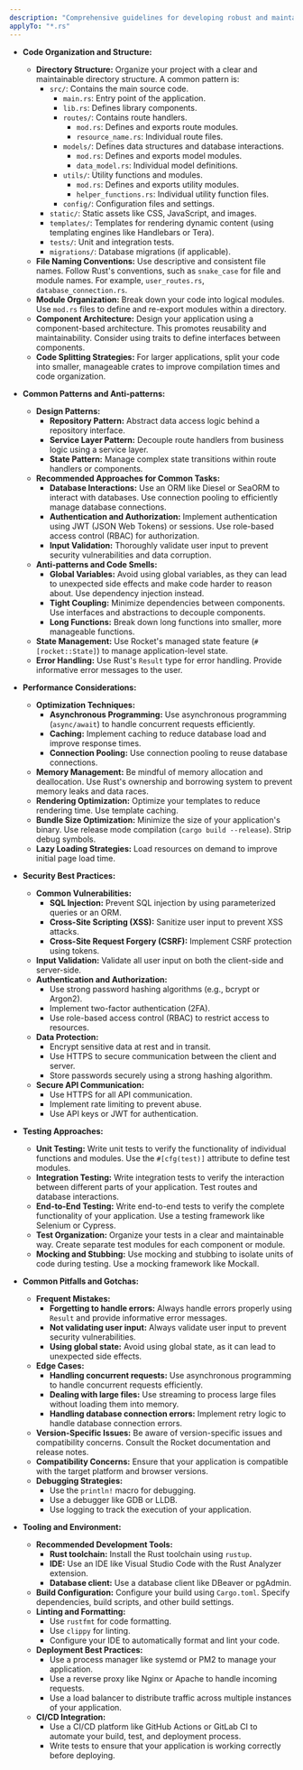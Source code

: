 ```yaml
---
description: "Comprehensive guidelines for developing robust and maintainable web applications with the Rocket web framework, covering code organization, security, performance, testing, and more."
applyTo: "*.rs"
---
```

- **Code Organization and Structure:**
  - **Directory Structure:** Organize your project with a clear and maintainable directory structure. A common pattern is:
    - `src/`: Contains the main source code.
      - `main.rs`: Entry point of the application.
      - `lib.rs`:  Defines library components.
      - `routes/`: Contains route handlers.
        - `mod.rs`:  Defines and exports route modules.
        - `resource_name.rs`: Individual route files.
      - `models/`: Defines data structures and database interactions.
        - `mod.rs`: Defines and exports model modules.
        - `data_model.rs`: Individual model definitions.
      - `utils/`: Utility functions and modules.
        - `mod.rs`: Defines and exports utility modules.
        - `helper_functions.rs`: Individual utility function files.
      - `config/`: Configuration files and settings.
    - `static/`: Static assets like CSS, JavaScript, and images.
    - `templates/`:  Templates for rendering dynamic content (using templating engines like Handlebars or Tera).
    - `tests/`: Unit and integration tests.
    - `migrations/`: Database migrations (if applicable).
  - **File Naming Conventions:** Use descriptive and consistent file names.  Follow Rust's conventions, such as `snake_case` for file and module names.  For example, `user_routes.rs`, `database_connection.rs`.
  - **Module Organization:** Break down your code into logical modules.  Use `mod.rs` files to define and re-export modules within a directory.
  - **Component Architecture:** Design your application using a component-based architecture. This promotes reusability and maintainability.  Consider using traits to define interfaces between components.
  - **Code Splitting Strategies:**  For larger applications, split your code into smaller, manageable crates to improve compilation times and code organization.

- **Common Patterns and Anti-patterns:**
  - **Design Patterns:**
    - **Repository Pattern:** Abstract data access logic behind a repository interface.
    - **Service Layer Pattern:** Decouple route handlers from business logic using a service layer.
    - **State Pattern:**  Manage complex state transitions within route handlers or components.
  - **Recommended Approaches for Common Tasks:**
    - **Database Interactions:** Use an ORM like Diesel or SeaORM to interact with databases.  Use connection pooling to efficiently manage database connections.
    - **Authentication and Authorization:** Implement authentication using JWT (JSON Web Tokens) or sessions. Use role-based access control (RBAC) for authorization.
    - **Input Validation:**  Thoroughly validate user input to prevent security vulnerabilities and data corruption.
  - **Anti-patterns and Code Smells:**
    - **Global Variables:** Avoid using global variables, as they can lead to unexpected side effects and make code harder to reason about. Use dependency injection instead.
    - **Tight Coupling:** Minimize dependencies between components.  Use interfaces and abstractions to decouple components.
    - **Long Functions:** Break down long functions into smaller, more manageable functions.
  - **State Management:** Use Rocket's managed state feature (`#[rocket::State]`) to manage application-level state.
  - **Error Handling:** Use Rust's `Result` type for error handling.  Provide informative error messages to the user.

- **Performance Considerations:**
  - **Optimization Techniques:**
    - **Asynchronous Programming:** Use asynchronous programming (`async/await`) to handle concurrent requests efficiently.
    - **Caching:**  Implement caching to reduce database load and improve response times.
    - **Connection Pooling:**  Use connection pooling to reuse database connections.
  - **Memory Management:** Be mindful of memory allocation and deallocation. Use Rust's ownership and borrowing system to prevent memory leaks and data races.
  - **Rendering Optimization:**  Optimize your templates to reduce rendering time.  Use template caching.
  - **Bundle Size Optimization:** Minimize the size of your application's binary. Use release mode compilation (`cargo build --release`). Strip debug symbols.
  - **Lazy Loading Strategies:**  Load resources on demand to improve initial page load time.

- **Security Best Practices:**
  - **Common Vulnerabilities:**
    - **SQL Injection:** Prevent SQL injection by using parameterized queries or an ORM.
    - **Cross-Site Scripting (XSS):**  Sanitize user input to prevent XSS attacks.
    - **Cross-Site Request Forgery (CSRF):**  Implement CSRF protection using tokens.
  - **Input Validation:**  Validate all user input on both the client-side and server-side.
  - **Authentication and Authorization:**
    - Use strong password hashing algorithms (e.g., bcrypt or Argon2).
    - Implement two-factor authentication (2FA).
    - Use role-based access control (RBAC) to restrict access to resources.
  - **Data Protection:**
    - Encrypt sensitive data at rest and in transit.
    - Use HTTPS to secure communication between the client and server.
    - Store passwords securely using a strong hashing algorithm.
  - **Secure API Communication:**
    - Use HTTPS for all API communication.
    - Implement rate limiting to prevent abuse.
    - Use API keys or JWT for authentication.

- **Testing Approaches:**
  - **Unit Testing:** Write unit tests to verify the functionality of individual functions and modules.  Use the `#[cfg(test)]` attribute to define test modules.
  - **Integration Testing:** Write integration tests to verify the interaction between different parts of your application.  Test routes and database interactions.
  - **End-to-End Testing:**  Write end-to-end tests to verify the complete functionality of your application.  Use a testing framework like Selenium or Cypress.
  - **Test Organization:**  Organize your tests in a clear and maintainable way. Create separate test modules for each component or module.
  - **Mocking and Stubbing:**  Use mocking and stubbing to isolate units of code during testing.  Use a mocking framework like Mockall.

- **Common Pitfalls and Gotchas:**
  - **Frequent Mistakes:**
    - **Forgetting to handle errors:** Always handle errors properly using `Result` and provide informative error messages.
    - **Not validating user input:** Always validate user input to prevent security vulnerabilities.
    - **Using global state:** Avoid using global state, as it can lead to unexpected side effects.
  - **Edge Cases:**
    - **Handling concurrent requests:**  Use asynchronous programming to handle concurrent requests efficiently.
    - **Dealing with large files:** Use streaming to process large files without loading them into memory.
    - **Handling database connection errors:**  Implement retry logic to handle database connection errors.
  - **Version-Specific Issues:**  Be aware of version-specific issues and compatibility concerns.  Consult the Rocket documentation and release notes.
  - **Compatibility Concerns:**  Ensure that your application is compatible with the target platform and browser versions.
  - **Debugging Strategies:**
    - Use the `println!` macro for debugging.
    - Use a debugger like GDB or LLDB.
    - Use logging to track the execution of your application.

- **Tooling and Environment:**
  - **Recommended Development Tools:**
    - **Rust toolchain:** Install the Rust toolchain using `rustup`.
    - **IDE:** Use an IDE like Visual Studio Code with the Rust Analyzer extension.
    - **Database client:** Use a database client like DBeaver or pgAdmin.
  - **Build Configuration:** Configure your build using `Cargo.toml`.  Specify dependencies, build scripts, and other build settings.
  - **Linting and Formatting:**
    - Use `rustfmt` for code formatting.
    - Use `clippy` for linting.
    - Configure your IDE to automatically format and lint your code.
  - **Deployment Best Practices:**
    - Use a process manager like systemd or PM2 to manage your application.
    - Use a reverse proxy like Nginx or Apache to handle incoming requests.
    - Use a load balancer to distribute traffic across multiple instances of your application.
  - **CI/CD Integration:**
    - Use a CI/CD platform like GitHub Actions or GitLab CI to automate your build, test, and deployment process.
    - Write tests to ensure that your application is working correctly before deploying.
